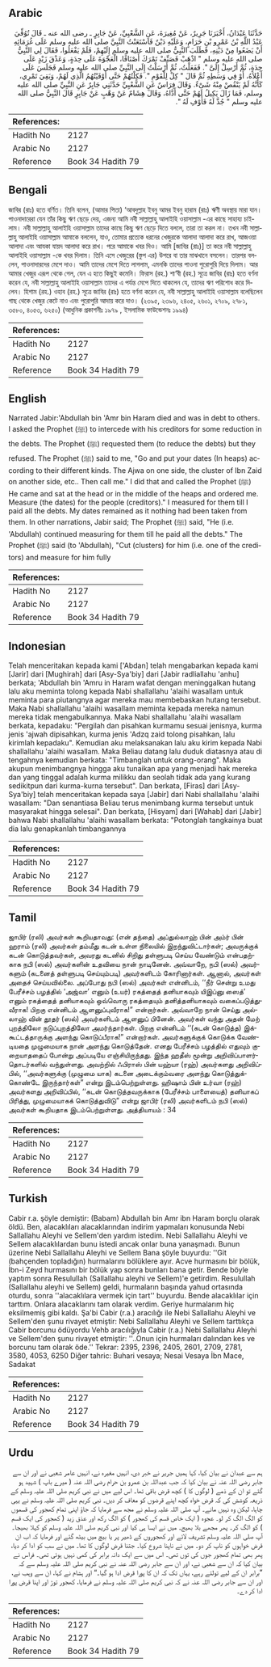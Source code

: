 ## Arabic


<div dir="rtl" lang="ar" style={{fontSize:'larger',backgroundColor:'#f8f9fa',padding:20}}>
حَدَّثَنَا عَبْدَانُ، أَخْبَرَنَا جَرِيرٌ، عَنْ مُغِيرَةَ، عَنِ الشَّعْبِيِّ، عَنْ جَابِرٍ ـ رضى الله عنه ـ قَالَ تُوُفِّيَ عَبْدُ اللَّهِ بْنُ عَمْرِو بْنِ حَرَامٍ، وَعَلَيْهِ دَيْنٌ فَاسْتَعَنْتُ النَّبِيَّ صلى الله عليه وسلم عَلَى غُرَمَائِهِ أَنْ يَضَعُوا مِنْ دَيْنِهِ، فَطَلَبَ النَّبِيُّ صلى الله عليه وسلم إِلَيْهِمْ، فَلَمْ يَفْعَلُوا، فَقَالَ لِي النَّبِيُّ صلى الله عليه وسلم ‏"‏ اذْهَبْ فَصَنِّفْ تَمْرَكَ أَصْنَافًا، الْعَجْوَةَ عَلَى حِدَةٍ، وَعَذْقَ زَيْدٍ عَلَى حِدَةٍ، ثُمَّ أَرْسِلْ إِلَىَّ ‏"‏‏.‏ فَفَعَلْتُ، ثُمَّ أَرْسَلْتُ إِلَى النَّبِيِّ صلى الله عليه وسلم فَجَلَسَ عَلَى أَعْلاَهُ، أَوْ فِي وَسَطِهِ ثُمَّ قَالَ ‏"‏ كِلْ لِلْقَوْمِ ‏"‏‏.‏ فَكِلْتُهُمْ حَتَّى أَوْفَيْتُهُمُ الَّذِي لَهُمْ، وَبَقِيَ تَمْرِي، كَأَنَّهُ لَمْ يَنْقُصْ مِنْهُ شَىْءٌ‏.‏ وَقَالَ فِرَاسٌ عَنِ الشَّعْبِيِّ حَدَّثَنِي جَابِرٌ عَنِ النَّبِيِّ صلى الله عليه وسلم، فَمَا زَالَ يَكِيلُ لَهُمْ حَتَّى أَدَّاهُ، وَقَالَ هِشَامٌ عَنْ وَهْبٍ عَنْ جَابِرٍ قَالَ النَّبِيُّ صلى الله عليه وسلم ‏"‏ جُذَّ لَهُ فَأَوْفِ لَهُ ‏"‏‏.‏
</div>
<div style={{backgroundColor:'#f8f9fa',padding:20, marginBottom: 10}}><table> <thead> <tr> <th>References:</th> <th></th> </tr> </thead> <tbody><tr><td>Hadith No</td><td>2127</td></tr><tr><td>Arabic No</td><td>2127</td></tr><tr><td>Reference</td><td>Book 34 Hadith 79</td></tr></tbody></table></div>

## Bengali


<div dir="ltr" lang="bn" style={{fontSize:'larger',backgroundColor:'#f8f9fa',padding:20}}>
জাবির (রাঃ) হতে বর্ণিত। তিনি বলেন, (আমার পিতা) ‘আবদুল্লাহ ইবনু আমর ইবনু হারাম (রাঃ) ঋণী অবস্থায় মারা যান। পাওনাদারেরা যেন তাঁর কিছু ঋণ ছেড়ে দেয়, এজন্য আমি নবী সাল্লাল্লাহু আলাইহি ওয়াসাল্লাম -এর কাছে সাহায্য চাইলাম। নবী সাল্লাল্লাহু আলাইহি ওয়াসাল্লাম তাদের কাছে কিছু ঋণ ছেড়ে দিতে বললে, তারা তা করল না। তখন নবী সাল্লাল্লাহু আলাইহি ওয়াসাল্লাম আমাকে বললেন, যাও, তোমার প্রত্যেক ধরনের খেজুরকে আলাদা আলাদা করে রাখ, আজওয়া আলাদা এবং আযকা যায়দ আলাদা করে রাখ। পরে আমাকে খবর দিও। আমি [জাবির (রাঃ)] তা করে নবী সাল্লাল্লাহু আলাইহি ওয়াসাল্লাম -কে খবর দিলাম। তিনি এসে খেজুরের (স্তুপ এর) উপরে বা তার মাঝখানে বসলেন। তারপর বললেন, পাওনাদারদের মেপে দাও। আমি তাদের মেপে দিতে লাগলাম, এমনকি তাদের পাওনা পুরোপুরি দিয়ে দিলাম। আর আমার খেজুর এরূপ থেকে গেল, যেন এ হতে কিছুই কমেনি। ফিরাস (রহ.) শা‘বী (রহ.) সূত্রে জাবির (রাঃ) হতে বর্ণনা করেন যে, নবী সাল্লাল্লাহু আলাইহি ওয়াসাল্লাম তাদের এ পর্যন্ত মেপে দিতে থাকলেন যে, তাদের ঋণ পরিশোধ করে দিলেন। হিশাম (রহ.) ওহাব (রহ.) সূত্রে জাবির (রাঃ) হতে বর্ণনা করেন যে, নবী সাল্লাল্লাহু আলাইহি ওয়াসাল্লাম বলেছিলেন গাছ থেকে খেজুর কেটে নাও এবং পুরোপুরি আদায় করে দাও। (২৩৯৫, ২৩৯৬, ২৪০৫, ২৬০১, ২৭০৯, ২৭৮১, ৩৫৮০, ৪০৫৩, ৬২৫০) (আধুনিক প্রকাশনীঃ ১৯৭৯ , ইসলামিক ফাউন্ডেশনঃ ১৯৯৪)
</div>
<div style={{backgroundColor:'#f8f9fa',padding:20, marginBottom: 10}}><table> <thead> <tr> <th>References:</th> <th></th> </tr> </thead> <tbody><tr><td>Hadith No</td><td>2127</td></tr><tr><td>Arabic No</td><td>2127</td></tr><tr><td>Reference</td><td>Book 34 Hadith 79</td></tr></tbody></table></div>

## English


<div dir="ltr" lang="en" style={{fontSize:'larger',backgroundColor:'#f8f9fa',padding:20}}>
Narrated Jabir:'Abdullah bin 'Amr bin Haram died and was in debt to others. I asked the Prophet (ﷺ) to intercede with his creditors for some reduction in the debts. The Prophet (ﷺ) requested them (to reduce the debts) but they refused. The Prophet (ﷺ) said to me, "Go and put your dates (In heaps) according to their different kinds. The Ajwa on one side, the cluster of Ibn Zaid on another side, etc.. Then call me." I did that and called the Prophet (ﷺ) He came and sat at the head or in the middle of the heaps and ordered me. Measure (the dates) for the people (creditors)." I measured for them till I paid all the debts. My dates remained as it nothing had been taken from them. In other narrations, Jabir said; The Prophet (ﷺ) said, "He (i.e. 'Abdullah) continued measuring for them till he paid all the debts." The Prophet (ﷺ) said (to 'Abdullah), "Cut (clusters) for him (i.e. one of the creditors) and measure for him fully
</div>
<div style={{backgroundColor:'#f8f9fa',padding:20, marginBottom: 10}}><table> <thead> <tr> <th>References:</th> <th></th> </tr> </thead> <tbody><tr><td>Hadith No</td><td>2127</td></tr><tr><td>Arabic No</td><td>2127</td></tr><tr><td>Reference</td><td>Book 34 Hadith 79</td></tr></tbody></table></div>

## Indonesian


<div dir="ltr" lang="id" style={{fontSize:'larger',backgroundColor:'#f8f9fa',padding:20}}>
Telah menceritakan kepada kami ['Abdan] telah mengabarkan kepada kami [Jarir] dari [Mughirah] dari [Asy-Sya'biy] dari [Jabir radliallahu 'anhu] berkata; 'Abdullah bin 'Amru in Haram wafat dengan meninggalkan hutang lalu aku meminta tolong kepada Nabi shallallahu 'alaihi wasallam untuk meminta para piutangnya agar mereka mau membebaskan hutang tersebut. Maka Nabi shallallahu 'alaihi wasallam meminta kepada mereka namun mereka tidak mengabulkannya. Maka Nabi shallallahu 'alaihi wasallam berkata, kepadaku: "Pergilah dan pisahkan kurmamu sesuai jenisnya, kurma jenis 'ajwah dipisahkan, kurma jenis 'Adzq zaid tolong pisahkan, lalu kirimlah kepadaku". Kemudian aku melaksanakan lalu aku kirim kepada Nabi shallallahu 'alaihi wasallam. Maka Beliau datang lalu duduk diatasnya atau di tengahnya kemudian berkata: "Timbanglah untuk orang-orang". Maka akupun menimbangnya hingga aku tunaikan apa yang menjadi hak mereka dan yang tinggal adalah kurma milikku dan seolah tidak ada yang kurang sedikitpun dari kurma-kurna tersebut". Dan berkata, [Firas] dari [Asy-Sya'biy] telah menceritakan kepada saya [Jabir] dari Nabi shallallahu 'alaihi wasallam: "Dan senantiasa Beliau terus menimbang kurma tersebut untuk masyarakat hingga selesai". Dan berkata, [Hisyam] dari [Wahab] dari [Jabir] bahwa Nabi shallallahu 'alaihi wasallam berkata: "Potonglah tangkainya buat dia lalu genapkanlah timbangannya
</div>
<div style={{backgroundColor:'#f8f9fa',padding:20, marginBottom: 10}}><table> <thead> <tr> <th>References:</th> <th></th> </tr> </thead> <tbody><tr><td>Hadith No</td><td>2127</td></tr><tr><td>Arabic No</td><td>2127</td></tr><tr><td>Reference</td><td>Book 34 Hadith 79</td></tr></tbody></table></div>

## Tamil


<div dir="ltr" lang="ta" style={{fontSize:'larger',backgroundColor:'#f8f9fa',padding:20}}>
ஜாபிர் (ரலி) அவர்கள் கூறியதாவது: (என் தந்தை) அப்துல்லாஹ் பின் அம்ர் பின் ஹராம் (ரலி) அவர்கள் தம்மீது கடன் உள்ள நிலையில் இறந்துவிட்டார்கள்; அவருக்குக் கடன் கொடுத்தவர்கள், அவரது கடனில் சிறிது தள்ளுபடி செய்ய வேண்டும் என்பதற்காக நபி (ஸல்) அவர்களின் உதவியை நான் நாடினேன். அவ்வாறே, நபி (ஸல்) அவர்களும் (கடனைத் தள்ளுபடி செய்யும்படி) அவர்களிடம் கோரினார்கள். ஆனால், அவர்கள் அதைச் செய்யவில்லை. அப்போது நபி (ஸல்) அவர்கள் என்னிடம், ‘‘நீர் சென்று உமது பேரீச்சம் பழத்தில் ‘அஜ்வா’ எனும் (உயர்) ரகத்தைத் தனியாகவும் யிஇப்னு ஸைத்’ எனும் ரகத்தைத் தனியாகவும் ஒவ்வொரு ரகத்தையும் தனித்தனியாகவும் வகைப்படுத்துவீராக! பிறகு என்னிடம் ஆளனுப்புவீராக!” என்றார்கள். அவ்வாறே நான் செய்து அல்லாஹ் வின் தூதர் (ஸல்) அவர்களிடம் ஆளனுப் பினேன். அவர்கள் வந்து அதன் மேற் புறத்திலோ நடுப்புறத்திலோ அமர்ந்தார்கள். பிறகு என்னிடம் ‘‘(கடன் கொடுத்த) இக்கூட்டத்தாருக்கு அளந்து கொடுப்பீராக!” என்றார்கள். அவர்களுக்குக் கொடுக்க வேண்டியதை முழுமையாக நான் அளந்து கொடுத்தேன். எனது பேரீச்சம் பழத்தில் எதுவும் குறையாததைப் போன்று அப்படியே எஞ்சியிருந்தது. இந்த ஹதீஸ் மூன்று அறிவிப்பாளர்தொடர்களில் வந்துள்ளது. அவற்றில் ஃபிராஸ் பின் யஹ்யா (ரஹ்) அவர்களது அறிவிப்பில், ‘‘அவர்களுக்கு (முழுமை யாக) கடனை அடைக்கும்வரை அளந்து கொடுத்துக்கொண்டே இருந்தார்கள்” என்று இடம்பெற்றுள்ளது. ஹிஷாம் பின் உர்வா (ரஹ்) அவர்களது அறிவிப்பில், ‘‘கடன் கொடுத்தவருக்காக (பேரீச்சம் பாளையைத்) தனியாகப் பிரித்து, முழுமையாகக் கொடுத்துவிடு” என்று ஜாபிர் (ரலி) அவர்களிடம் நபி (ஸல்) அவர்கள் கூறியதாக இடம்பெற்றுள்ளது. அத்தியாயம் : 34
</div>
<div style={{backgroundColor:'#f8f9fa',padding:20, marginBottom: 10}}><table> <thead> <tr> <th>References:</th> <th></th> </tr> </thead> <tbody><tr><td>Hadith No</td><td>2127</td></tr><tr><td>Arabic No</td><td>2127</td></tr><tr><td>Reference</td><td>Book 34 Hadith 79</td></tr></tbody></table></div>

## Turkish


<div dir="ltr" lang="tr" style={{fontSize:'larger',backgroundColor:'#f8f9fa',padding:20}}>
Cabir r.a. şöyle demiştir: (Babam) Abdullah bin Amr ibn Haram borçlu olarak öldü. Ben, alacaklıları alacaklarından indirim yapmaları konusunda Nebi Sallallahu Aleyhi ve Sellem'den yardım istedim. Nebi Sallallahu Aleyhi ve Sellem alacaklılardan bunu istedi ancak onlar buna yanaşmadı. Bunun üzerine Nebi Sallallahu Aleyhi ve Sellem Bana şöyle buyurdu: ''Git (bahçenden topladığın) hurmalarını bölüklere ayır. Acve hurmasını bir bölük, İbn-i Zeyd hurmasını bir bölük yap sonra bunları bana getir. Bende böyle yaptım sonra Resulullah (Sallallahu aleyhi ve Sellem)'e getirdim. Resulullah (Sallallahu aleyhi ve Sellem) geldi, hurmaların başında yahud ortasında oturdu, sonra ''alacaklılara vermek için tart'' buyurdu. Bende alacaklılar için tarttım. Onlara alacaklarını tam olarak verdim. Geriye hurmalarım hiç eksilmemiş gibi kaldı. Şa'bi Cabir (r.a.) aracılığı ile Nebi Sallallahu Aleyhi ve Sellem'den şunu rivayet etmiştir: Nebi Sallallahu Aleyhi ve Sellem tarttıkça Cabir borcunu ödüyordu Vehb aracılığıyla Cabir (r.a.) Nebi Sallallahu Aleyhi ve Sellem'den şunu rivayet etmiştir: ''..Onun için hurmaları dalından kes ve borcunu tam olarak öde.'' Tekrar: 2395, 2396, 2405, 2601, 2709, 2781, 3580, 4053, 6250 Diğer tahric: Buhari vesaya; Nesai Vesaya İbn Mace, Sadakat
</div>
<div style={{backgroundColor:'#f8f9fa',padding:20, marginBottom: 10}}><table> <thead> <tr> <th>References:</th> <th></th> </tr> </thead> <tbody><tr><td>Hadith No</td><td>2127</td></tr><tr><td>Arabic No</td><td>2127</td></tr><tr><td>Reference</td><td>Book 34 Hadith 79</td></tr></tbody></table></div>

## Urdu


<div dir="rtl" lang="ur" style={{fontSize:'larger',backgroundColor:'#f8f9fa',padding:20}}>
ہم سے عبدان نے بیان کیا، کہا ہمیں جریر نے خبر دی، انہیں مغیرہ نے، انہیں عامر شعبی نے اور ان سے جابر رضی اللہ عنہ نے بیان کیا کہ جب عبداللہ بن عمرو بن حرام رضی اللہ عنہ ( میرے باپ ) شہید ہو گئے تو ان کے ذمے ( لوگوں کا ) کچھ قرض باقی تھا۔ اس لیے میں نے نبی کریم صلی اللہ علیہ وسلم کے ذریعہ کوشش کی کہ قرض خواہ کچھ اپنے قرضوں کو معاف کر دیں۔ نبی کریم صلی اللہ علیہ وسلم نے یہی چاہا، لیکن وہ نہیں مانے۔ آپ صلی اللہ علیہ وسلم نے مجھ سے فرمایا کہ جاؤ اپنی تمام کھجور کی قسموں کو الگ الگ کر لو۔ عجوہ ( ایک خاص قسم کی کھجور ) کو الگ رکھ اور عذق زید ( کھجور کی ایک قسم ) کو الگ کر۔ پھر مجھے بلا بھیج۔ میں نے ایسا ہی کیا اور نبی کریم صلی اللہ علیہ وسلم کو کہلا بھیجا۔ آپ صلی اللہ علیہ وسلم تشریف لائے اور کھجوروں کے ڈھیر پر یا بیچ میں بیٹھ گئے اور فرمایا کہ اب ان قرض خواہوں کو ناپ کر دو۔ میں نے ناپنا شروع کیا۔ جتنا قرض لوگوں کا تھا۔ میں نے سب کو ادا کر دیا، پھر بھی تمام کھجور جوں کی توں تھی۔ اس میں سے ایک دانہ برابر کی کمی نہیں ہوئی تھی۔ فراس نے بیان کیا کہ ان سے شعبی نے، اور ان سے جابر رضی اللہ عنہ نے نبی کریم صلی اللہ علیہ وسلم سے کہ ”برابر ان کے لیے تولتے رہے، یہاں تک کہ ان کا پورا قرض ادا ہو گیا۔“ اور ہشام نے کہا، ان سے وہب نے، اور ان سے جابر رضی اللہ عنہ نے کہ نبی کریم صلی اللہ علیہ وسلم نے فرمایا، کھجور توڑ اور اپنا قرض پورا ادا کر دے۔
</div>
<div style={{backgroundColor:'#f8f9fa',padding:20, marginBottom: 10}}><table> <thead> <tr> <th>References:</th> <th></th> </tr> </thead> <tbody><tr><td>Hadith No</td><td>2127</td></tr><tr><td>Arabic No</td><td>2127</td></tr><tr><td>Reference</td><td>Book 34 Hadith 79</td></tr></tbody></table></div>